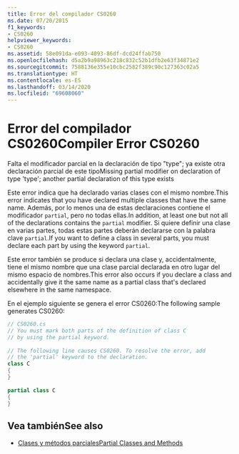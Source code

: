 ```yaml
---
title: Error del compilador CS0260
ms.date: 07/20/2015
f1_keywords:
- CS0260
helpviewer_keywords:
- CS0260
ms.assetid: 58e091da-e093-4093-86df-dcd24ffab750
ms.openlocfilehash: d5a2b9a98963c218c832c52b1dfb2e63f34871e2
ms.sourcegitcommit: 7588136e355e10cbc2582f389c90c127363c02a5
ms.translationtype: HT
ms.contentlocale: es-ES
ms.lasthandoff: 03/14/2020
ms.locfileid: "69608060"
---
```

# <a name="compiler-error-cs0260"></a><span data-ttu-id="f1664-102">Error del compilador CS0260</span><span class="sxs-lookup"><span data-stu-id="f1664-102">Compiler Error CS0260</span></span>

<span data-ttu-id="f1664-103">Falta el modificador parcial en la declaración de tipo "type"; ya existe otra declaración parcial de este tipo</span><span class="sxs-lookup"><span data-stu-id="f1664-103">Missing partial modifier on declaration of type 'type'; another partial declaration of this type exists</span></span>  
  
 <span data-ttu-id="f1664-104">Este error indica que ha declarado varias clases con el mismo nombre.</span><span class="sxs-lookup"><span data-stu-id="f1664-104">This error indicates that you have declared multiple classes that have the same name.</span></span> <span data-ttu-id="f1664-105">Además, por lo menos una de estas declaraciones contiene el modificador `partial`, pero no todas ellas.</span><span class="sxs-lookup"><span data-stu-id="f1664-105">In addition, at least one but not all of the declarations contains the `partial` modifier.</span></span> <span data-ttu-id="f1664-106">Si quiere definir una clase en varias partes, todas estas partes deberán declararse con la palabra clave `partial`.</span><span class="sxs-lookup"><span data-stu-id="f1664-106">If you want to define a class in several parts, you must declare each part by using the keyword `partial`.</span></span>  
  
 <span data-ttu-id="f1664-107">Este error también se produce si declara una clase y, accidentalmente, tiene el mismo nombre que una clase parcial declarada en otro lugar del mismo espacio de nombres.</span><span class="sxs-lookup"><span data-stu-id="f1664-107">This error also occurs if you declare a class and accidentally give it the same name as a partial class that's declared elsewhere in the same namespace.</span></span>  
  
 <span data-ttu-id="f1664-108">En el ejemplo siguiente se genera el error CS0260:</span><span class="sxs-lookup"><span data-stu-id="f1664-108">The following sample generates CS0260:</span></span>  

```csharp
// CS0260.cs  
// You must mark both parts of the definition of class C
// by using the partial keyword.  
  
// The following line causes CS0260. To resolve the error, add  
// the 'partial' keyword to the declaration.  
class C
{  
}  
  
partial class C  
{  
}  
```

## <a name="see-also"></a><span data-ttu-id="f1664-109">Vea también</span><span class="sxs-lookup"><span data-stu-id="f1664-109">See also</span></span>

- [<span data-ttu-id="f1664-110">Clases y métodos parciales</span><span class="sxs-lookup"><span data-stu-id="f1664-110">Partial Classes and Methods</span></span>](../../programming-guide/classes-and-structs/partial-classes-and-methods.md)

